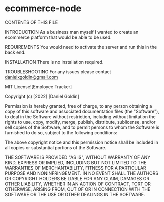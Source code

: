 # ecommerce-node

CONTENTS OF THIS FILE

INTRODUCTION As a business man myself I wanted to create an ecommerce platform that would be able to be used. 

REQUIREMENTS You would need to activate the server and run this in the back end. 

INSTALLATION There is no installation required.

TROUBLESHOOTING For any issues please contact danielxgoldin@gmail.com

MIT License![Employee Tracker]

Copyright (c) [2022] [Daniel Goldin]

Permission is hereby granted, free of charge, to any person obtaining a copy of this software and associated documentation files (the "Software"), to deal in the Software without restriction, including without limitation the rights to use, copy, modify, merge, publish, distribute, sublicense, and/or sell copies of the Software, and to permit persons to whom the Software is furnished to do so, subject to the following conditions:

The above copyright notice and this permission notice shall be included in all copies or substantial portions of the Software.

THE SOFTWARE IS PROVIDED "AS IS", WITHOUT WARRANTY OF ANY KIND, EXPRESS OR IMPLIED, INCLUDING BUT NOT LIMITED TO THE WARRANTIES OF MERCHANTABILITY, FITNESS FOR A PARTICULAR PURPOSE AND NONINFRINGEMENT. IN NO EVENT SHALL THE AUTHORS OR COPYRIGHT HOLDERS BE LIABLE FOR ANY CLAIM, DAMAGES OR OTHER LIABILITY, WHETHER IN AN ACTION OF CONTRACT, TORT OR OTHERWISE, ARISING FROM, OUT OF OR IN CONNECTION WITH THE SOFTWARE OR THE USE OR OTHER DEALINGS IN THE SOFTWARE.
